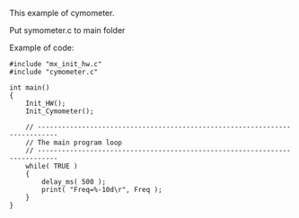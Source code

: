 This example of cymometer.

Put symometer.c to main folder

Example of code:

    #include "mx_init_hw.c"
    #include "cymometer.c"

    int main()
    {
        Init_HW();
        Init_Cymometer();

        // ---------------------------------------------------------------------------
        // The main program loop
        // ---------------------------------------------------------------------------
        while( TRUE )
        {
            delay_ms( 500 );
            print( "Freq=%-10d\r", Freq );
        }
    }
